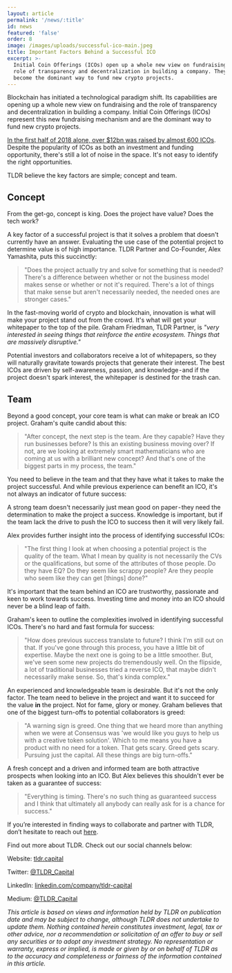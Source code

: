 ```yaml
---
layout: article
permalink: '/news/:title'
id: news
featured: 'false'
order: 8
image: /images/uploads/successful-ico-main.jpeg
title: Important Factors Behind a Successful ICO
excerpt: >-
  Initial Coin Offerings (ICOs) open up a whole new view on fundraising and the
  role of transparency and decentralization in building a company. They have
  become the dominant way to fund new crypto projects.
---
```

Blockchain has initiated a technological paradigm shift. Its capabilities are opening up a whole new view on fundraising and the role of transparency and decentralization in building a company. Initial Coin Offerings (ICOs) represent this new fundraising mechanism and are the dominant way to fund new crypto projects.

[In the first half of 2018 alone, over $12bn was raised by almost 600 ICOs](https://www.coinschedule.com/stats.html). Despite the popularity of ICOs as both an investment and funding opportunity, there's still a lot of noise in the space. It's not easy to identify the right opportunities.

TLDR believe the key factors are simple; concept and team.

## Concept

From the get-go, concept is king. Does the project have value? Does the tech work?

A key factor of a successful project is that it solves a problem that doesn't currently have an answer. Evaluating the use case of the potential project to determine value is of high importance. TLDR Partner and Co-Founder, Alex Yamashita, puts this succinctly:

> "Does the project actually try and solve for something that is needed? There's a difference between whether or not the business model makes sense or whether or not it's required. There's a lot of things that make sense but aren't necessarily needed, the needed ones are stronger cases."

In the fast-moving world of crypto and blockchain, innovation is what will make your project stand out from the crowd. It's what will get your whitepaper to the top of the pile. Graham Friedman, TLDR Partner, is _"very interested in seeing things that reinforce the entire ecosystem. Things that are massively disruptive."_

Potential investors and collaborators receive a lot of whitepapers, so they will naturally gravitate towards projects that generate their interest. The best ICOs are driven by self-awareness, passion, and knowledge - and if the project doesn't spark interest, the whitepaper is destined for the trash can.

## Team

Beyond a good concept, your core team is what can make or break an ICO project. Graham's quite candid about this:

> "After concept, the next step is the team. Are they capable? Have they run businesses before? Is this an existing business moving over? If not, are we looking at extremely smart mathematicians who are coming at us with a brilliant new concept? And that's one of the biggest parts in my process, the team."

You need to believe in the team and that they have what it takes to make the project successful. And while previous experience can benefit an ICO, it's not always an indicator of future success:

A strong team doesn't necessarily just mean good on paper - they need the determination to make the project a success. Knowledge is important, but if the team lack the drive to push the ICO to success then it will very likely fail.

Alex provides further insight into the process of identifying successful ICOs: 

> "The first thing I look at when choosing a potential project is the quality of the team. What I mean by quality is not necessarily the CVs or the qualifications, but some of the attributes of those people. Do they have EQ? Do they seem like scrappy people? Are they people who seem like they can get \[things] done?"

It's important that the team behind an ICO are trustworthy, passionate and keen to work towards success. Investing time and money into an ICO should never be a blind leap of faith.

Graham's keen to outline the complexities involved in identifying successful ICOs. There's no hard and fast formula for success:

> "How does previous success translate to future? I think I'm still out on that. If you've gone through this process, you have a little bit of expertise. Maybe the next one is going to be a little smoother. But, we've seen some new projects do tremendously well. On the flipside, a lot of traditional businesses tried a reverse ICO, that maybe didn't necessarily make sense. So, that's kinda complex."

An experienced and knowledgeable team is desirable. But it's not the only factor. The team need to believe in the project and want it to succeed for the value **in** the project. Not for fame, glory or money. Graham believes that one of the biggest turn-offs to potential collaborators is greed:

> "A warning sign is greed. One thing that we heard more than anything when we were at Consensus was 'we would like you guys to help us with a creative token solution'. Which to me means you have a product with no need for a token. That gets scary. Greed gets scary. Pursuing just the capital. All these things are big turn-offs."

A fresh concept and a driven and informed team are both attractive prospects when looking into an ICO. But Alex believes this shouldn't ever be taken as a guarantee of success:

> "Everything is timing. There's no such thing as guaranteed success and I think that ultimately all anybody can really ask for is a chance for success."



If you’re interested in finding ways to collaborate and partner with TLDR, don’t hesitate to reach out [here](https://www.tldr.capital/contact).

Find out more about TLDR. Check out our social channels below:

Website: [tldr.capital](https://www.tldr.capital/)

Twitter: [@TLDR_Capital](https://twitter.com/TLDR_Capital)

LinkedIn: [linkedin.com/company/tldr-capital](https://www.linkedin.com/company/tldr-capital/)

Medium: [@TLDR_Capital](https://medium.com/@TLDR_Capital)

_This article is based on views and information held by TLDR on publication date and may be subject to change, although TLDR does not undertake to update them. Nothing contained herein constitutes investment, legal, tax or other advice, nor a recommendation or solicitation of an offer to buy or sell any securities or to adopt any investment strategy. No representation or warranty, express or implied, is made or given by or on behalf of TLDR as to the accuracy and completeness or fairness of the information contained in this article._

